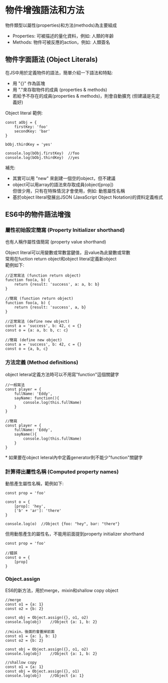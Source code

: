 # 物件增強語法和方法
物件類型以屬性(properties)和方法(methods)為主要組成  
* Properties: 可被描述的量化資料，例如: 人類的年齡  
* Methods: 物件可被反應的action，例如: 人類簽名  

## 物件字面語法 (Object Literals)
在JS中用於定義物件的語法，簡單介紹一下語法和特點:    
* 用 "{}" 作為區塊  
* 用 "."來存取物件的成員 (properties & methods)  
* 若給予不存在的成員(properties & methods)，則會自動擴充 (但建議是先定義好)

Object literal 範例:  
```
const aObj = {
    firstKey: 'foo'
    secondKey: 'bar'
}

bObj.thirdKey = 'yes'

console.log(bObj.firstKey)  //foo
console.log(bObj.thirdKey)  //yes
```

補充:  
* 其實可以用 "new" 來創建一個空的object，但不建議  
* object可以用array的語法來存取成員(object[prop])  
  但很少用，只有在特殊情況才會使用，例如: 動態屬性名稱  
* 基於object literal發展出JSON (JavaScript Object Notation)的資料定義格式

## ES6中的物件語法增強
### 屬性初始設定簡寫 (Property Initializer shorthand)
也有人稱作屬性值簡寫 (property value shorthand)  

Object literal可以用變數或常數當鍵值，且value為此變數或常數  
常用在fuction return object和object literal定義新object  
範例如下:
```
//正常寫法 (function return object)
function foo(a, b) {
    return {result: 'success', a: a, b: b}
}

//簡寫 (function return object)
function foo(a, b) {
    return {result: 'success', a, b}
}

//正常寫法 (define new object)
const a = 'success', b: 42, c = {}
const o = {a: a, b: b, c: c}

//簡寫 (define new object)
const a = 'success', b: 42, c = {}
const o = {a, b, c}
```

### 方法定義 (Method definitions)
object leteral定義方法時可以不用寫"function"這個關鍵字  
```
//一般寫法
const player = {
    fullName: 'Eddy',
    sayName: function(){
        console.log(this.fullName)
    }
}

//簡寫
const player = {
    fullName: 'Eddy',
    sayName(){
        console.log(this.fullName)
    }
}
```

\* 如果要在object leteral內中定義generator則不能少"function"關鍵字

### 計算得出屬性名稱 (Computed property names)
動態產生屬性名稱，範例如下:  
```
const prop = 'foo'

const o = {
    [prop]: 'hey',
    ['b' + 'ar']: 'there'
}

console.log(o)  //Object {foo: "hey", bar: "there"}
```
但用動態產生的屬性名，不能用前面提到property initializer shorthand
```
const prop = 'foo'

//錯誤
const o = {
    [prop]
}
```

### Object.assign
ES6的新方法，用於merge，mixin和shallow copy object  
```
//merge
const o1 = {a: 1}
const o2 = {b: 2}

const obj = Object.assign({}, o1, o2)
console.log(obj)    //Object {a: 1, b: 2}

//mixin，後面的會蓋掉前面
const o1 = {a: 1, b: 1}
const o2 = {b: 2}

const obj = Object.assign({}, o1, o2)
console.log(obj)    //Object {a: 1, b: 2}

//shallow copy
const o1 = {a: 1}
const obj = Object.assign({}, o1)
console.log(obj)    //Object {a: 1}
```
